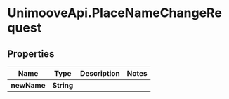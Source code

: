 # UnimooveApi.PlaceNameChangeRequest

## Properties
Name | Type | Description | Notes
------------ | ------------- | ------------- | -------------
**newName** | **String** |  | 


